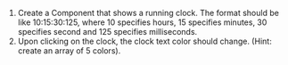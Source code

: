 1. Create a Component that shows a running clock. The format should be like 10:15:30:125, where 10 specifies hours, 15 specifies minutes, 30 specifies second and 125 specifies milliseconds.
2. Upon clicking on the clock, the clock text color should change. (Hint: create an array of 5 colors).